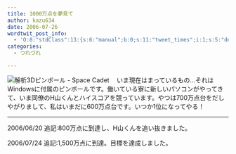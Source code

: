 ```yaml
---
title: 1000万点を夢見て
author: kazu634
date: 2006-07-26
wordtwit_post_info:
  - 'O:8:"stdClass":13:{s:6:"manual";b:0;s:11:"tweet_times";i:1;s:5:"delay";i:0;s:7:"enabled";i:1;s:10:"separation";s:2:"60";s:7:"version";s:3:"3.7";s:14:"tweet_template";b:0;s:6:"status";i:2;s:6:"result";a:0:{}s:13:"tweet_counter";i:2;s:13:"tweet_log_ids";a:1:{i:0;i:2457;}s:9:"hash_tags";a:0:{}s:8:"accounts";a:1:{i:0;s:7:"kazu634";}}'
categories:
  - つれづれ

---
```

<div class="section">
<p>
<a href="http://www.kazamit.com/3dp/" onclick="__gaTracker('send', 'event', 'outbound-article', 'http://www.kazamit.com/3dp/', '');" target="_blank"><img alt="解析3Dピンボール - Space Cadet" align="left" src="http://img.simpleapi.net/small/http://www.kazamit.com/3dp/" border="0" /></a>
</p></p> 
  
<p>
    　いま現在はまっているもの…それはWindowsに付属のピンボールです。働いている寮に新しいパソコンがやってきて、いま同僚のH山くんとハイスコアを競っています。やつは700万点台をだしやがりまして、私はいまだに600万点台です。いつか1位になってやる！
</p>
  
<hr />
  
<p>
    2006/06/20 追記:800万点に到達し、H山くんを追い抜きました。
</p>
  
<p>
    2006/07/24 追記:1,500万点に到達。目標を達成しました。
</p>
</div>
